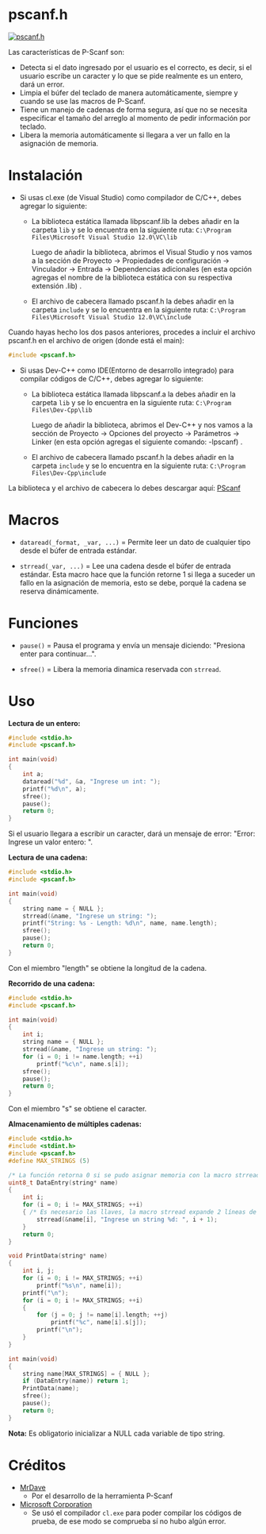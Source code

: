# pscanf.h
[![pscanf.h](https://shields.southcla.ws/badge/PSCANF-V2.0-2f2f2f.svg?style=flat-square)](https://github.com/MrDave1999/pscanf.h)

Las características de P-Scanf son:

- Detecta si el dato ingresado por el usuario es el correcto, es decir, si el usuario escribe un caracter y lo que se pide realmente es un entero, dará un error.
- Limpia el búfer del teclado de manera automáticamente, siempre y cuando se use las macros de P-Scanf.
- Tiene un manejo de cadenas de forma segura, así que no se necesita especificar el tamaño del arreglo al momento de pedir información por teclado.
- Libera la memoria automáticamente si llegara a ver un fallo en la asignación de memoria.

# Instalación

- Si usas cl.exe (de Visual Studio) como  compilador de C/C++, debes agregar lo siguiente:

  - La biblioteca estática llamada libpscanf.lib la debes añadir en la carpeta `lib` y se lo encuentra en la siguiente ruta:            	`C:\Program Files\Microsoft Visual Studio 12.0\VC\lib`
	
	Luego de añadir la biblioteca, abrimos el Visual Studio y nos vamos a la sección de Proyecto -> Propiedades de configuración -> Vinculador -> Entrada -> Dependencias adicionales (en esta opción agregas el nombre de la biblioteca estática con su respectiva extensión .lib) .
	
  - El archivo de cabecera llamado pscanf.h la debes añadir en la carpeta `include` y se lo encuentra en la siguiente ruta:
	`C:\Program Files\Microsoft Visual Studio 12.0\VC\include`
 
Cuando hayas hecho los dos pasos anteriores, procedes a incluir el archivo pscanf.h en el archivo de origen (donde está el main):
```C
#include <pscanf.h>
```
- Si usas Dev-C++ como IDE(Entorno de desarrollo integrado) para compilar códigos de C/C++, debes agregar lo siguiente:

  - La biblioteca estática llamada libpscanf.a la debes añadir en la carpeta `lib` y se lo encuentra en la siguiente ruta: 
  `C:\Program Files\Dev-Cpp\lib`
	
	Luego de añadir la biblioteca, abrimos el Dev-C++ y nos vamos a la sección de Proyecto -> Opciones del proyecto -> Parámetros -> Linker (en esta opción agregas el siguiente comando: -lpscanf) .
	
  - El archivo de cabecera llamado pscanf.h la debes añadir en la carpeta `include` y se lo encuentra en la siguiente ruta:
  `C:\Program Files\Dev-Cpp\include`
  
La biblioteca y el archivo de cabecera lo debes descargar aquí: [PScanf](https://github.com/MrDave1999/pscanf.h/releases/tag/v2.0)
 
# Macros

- `dataread(_format, _var, ...)` = Permite leer un dato de cualquier tipo desde el búfer de entrada estándar.

- `strread(_var, ...)` = Lee una cadena desde el búfer de entrada estándar. Esta macro hace que la función retorne 1 si llega a suceder un fallo en la asignación de memoria, esto se debe, porqué la cadena se reserva dinámicamente. 

# Funciones

- `pause()` = Pausa el programa y envía un mensaje diciendo: "Presiona enter para continuar...".

- `sfree()` = Libera la memoria dinamica reservada con `strread`.

# Uso

**Lectura de un entero:**
```C
#include <stdio.h>
#include <pscanf.h>

int main(void)
{
	int a;
	dataread("%d", &a, "Ingrese un int: ");
	printf("%d\n", a);
	sfree();
	pause();
	return 0;
}
```
Si el usuario llegara a escribir un caracter, dará un mensaje de error: "Error: Ingrese un valor entero: ".

**Lectura de una cadena:**
```C
#include <stdio.h>
#include <pscanf.h>

int main(void)
{
	string name = { NULL }; 
	strread(&name, "Ingrese un string: ");
	printf("String: %s - Length: %d\n", name, name.length);
	sfree();
	pause();
	return 0;
}
```
Con el miembro "length" se obtiene la longitud de la cadena.

**Recorrido de una cadena:**
```C
#include <stdio.h>
#include <pscanf.h>

int main(void)
{
	int i;
	string name = { NULL }; 
	strread(&name, "Ingrese un string: ");
	for (i = 0; i != name.length; ++i)
		printf("%c\n", name.s[i]);
	sfree();
	pause();
	return 0;
}
```
Con el miembro "s" se obtiene el caracter.

**Almacenamiento de múltiples cadenas:**
```C
#include <stdio.h>
#include <stdint.h>
#include <pscanf.h>
#define MAX_STRINGS (5)

/* La función retorna 0 si se pudo asignar memoria con la macro strread, de lo contrario, devuelve 1. */
uint8_t DataEntry(string* name)
{
	int i;
	for (i = 0; i != MAX_STRINGS; ++i)
	{ /* Es necesario las llaves, la macro strread expande 2 líneas de código. */
		strread(&name[i], "Ingrese un string %d: ", i + 1);
	}
	return 0;
}

void PrintData(string* name)
{
	int i, j;
	for (i = 0; i != MAX_STRINGS; ++i)
		printf("%s\n", name[i]);
	printf("\n");
	for (i = 0; i != MAX_STRINGS; ++i)
	{
		for (j = 0; j != name[i].length; ++j)
			printf("%c", name[i].s[j]);
		printf("\n");
	}
}

int main(void)
{
	string name[MAX_STRINGS] = { NULL };
	if (DataEntry(name)) return 1;
	PrintData(name);
	sfree();
	pause();
	return 0;
}
```

**Nota:** Es obligatorio inicializar a NULL cada variable de tipo string.

# Créditos

- [MrDave](https://github.com/MrDave1999) 
	- Por el desarrollo de la herramienta P-Scanf
- [Microsoft Corporation](https://github.com/Microsoft) 
	- Se usó el compilador `cl.exe` para poder compilar los códigos de prueba, de ese modo se comprueba sí no hubo algún error.
